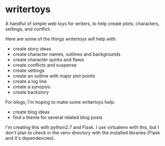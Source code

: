 # writertoys
A handful of simple web toys for writers, to help create plots, characters, settings, and conflict.

Here are some of the things writertoys will help with:

* create story ideas
* create character names, outlines and backgrounds
* create character quirks and flaws
* create conflicts and suspense
* create settings
* create an outline with major plot points
* create a log line
* create a synopsis
* create backstory

For blogs, I'm hoping to make some writertoys help:

* create blog ideas
* find a theme for several related blog posts

I'm creating this with python2.7 and Flask. I use virtualenv with this, but I don't plan to
check in the venv directory with the installed libraries (Flask and it's dependencies).

